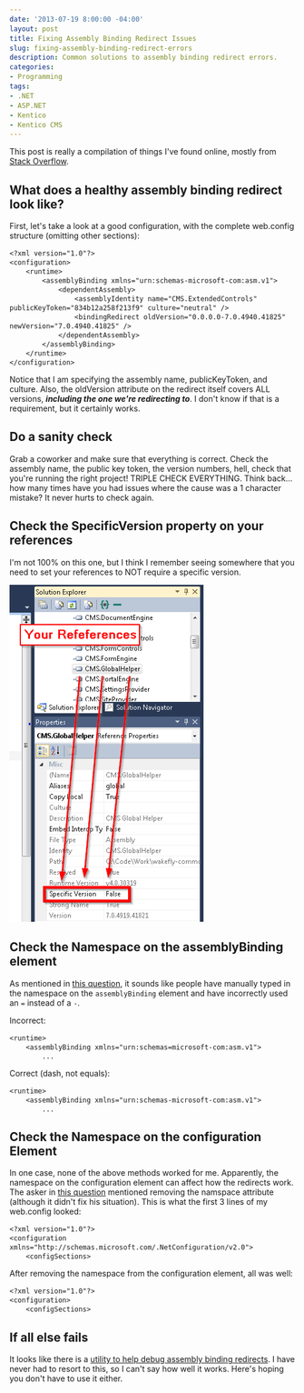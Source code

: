 ```yaml
---
date: '2013-07-19 8:00:00 -04:00'
layout: post
title: Fixing Assembly Binding Redirect Issues
slug: fixing-assembly-binding-redirect-errors
description: Common solutions to assembly binding redirect errors.
categories:
- Programming
tags:
- .NET
- ASP.NET
- Kentico
- Kentico CMS
---
```


This post is really a compilation of things I've found online, mostly from [Stack Overflow](http://stackoverflow.com).

## What does a healthy assembly binding redirect look like?

First, let's take a look at a good configuration, with the complete web.config structure (omitting other sections):

	<?xml version="1.0"?>
	<configuration>
		<runtime>
	        <assemblyBinding xmlns="urn:schemas-microsoft-com:asm.v1">
	            <dependentAssembly>
	                <assemblyIdentity name="CMS.ExtendedControls" publicKeyToken="834b12a258f213f9" culture="neutral" />
	                <bindingRedirect oldVersion="0.0.0.0-7.0.4940.41825" newVersion="7.0.4940.41825" />
	            </dependentAssembly>
			</assemblyBinding>
		</runtime>
	</configuration>

Notice that I am specifying the assembly name, publicKeyToken, and culture.  Also, the oldVersion attribute on the redirect itself covers ALL versions, ***including the one we're redirecting to***.  I don't know if that is a requirement, but it certainly works.

## Do a sanity check

Grab a coworker and make sure that everything is correct.  Check the assembly name, the public key token, the version numbers, hell, check that you're running the right project!  TRIPLE CHECK EVERYTHING.  Think back... how many times have you had issues where the cause was a 1 character mistake?  It never hurts to check again.

## Check the SpecificVersion property on your references

I'm not 100% on this one, but I think I remember seeing somewhere that you need to set your references to NOT require a specific version.

![Setting the specific version property to false](/assets/images/2013-07-19-fixing-assembly-binding-redirect-errors/setting-specific-version-property-to-false.png)

## Check the Namespace on the assemblyBinding element

As mentioned in [this question](http://stackoverflow.com/questions/3490327/assembly-binding-redirect-does-not-work "Assembly binding redirect does not work"), it sounds like people have manually typed in the namespace on the `assemblyBinding` element and have incorrectly used an `=` instead of a `-`.

Incorrect: 

	<runtime>
	    <assemblyBinding xmlns="urn:schemas=microsoft-com:asm.v1">
			...

Correct (dash, not equals):

	<runtime>
	    <assemblyBinding xmlns="urn:schemas-microsoft-com:asm.v1">
			...

## Check the Namespace on the configuration Element

In one case, none of the above methods worked for me.  Apparently, the namespace on the configuration element can affect how the redirects work.  The asker in [this question](http://stackoverflow.com/questions/1543132/why-is-assembly-binding-redirect-not-working-in-my-web-site "Why is assembly binding redirect not working in my web site?") mentioned removing the namspace attribute (although it didn't fix his situation).  This is what the first 3 lines of my web.config looked:

	<?xml version="1.0"?>
	<configuration xmlns="http://schemas.microsoft.com/.NetConfiguration/v2.0">
	    <configSections>

After removing the namespace from the configuration element, all was well:

	<?xml version="1.0"?>
	<configuration>
	    <configSections>


## If all else fails

It looks like there is a [utility to help debug assembly binding redirects](http://blogs.msdn.com/b/ianhu/archive/2006/07/12/663834.aspx "Fuslogvw.exe and diagnosing .NET assembly binding issues").  I have never had to resort to this, so I can't say how well it works.  Here's hoping you don't have to use it either.
